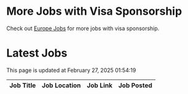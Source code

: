 # More Jobs with Visa Sponsorship

Check out [Europe Jobs](https://github.com/sureshparimi/europejobs#latest-jobs) for more jobs with visa sponsorship.

# Latest Jobs

This page is updated at February 27, 2025 01:54:19

| Job Title | Job Location | Job Link | Job Posted |
| --- | --- | --- | --- |
